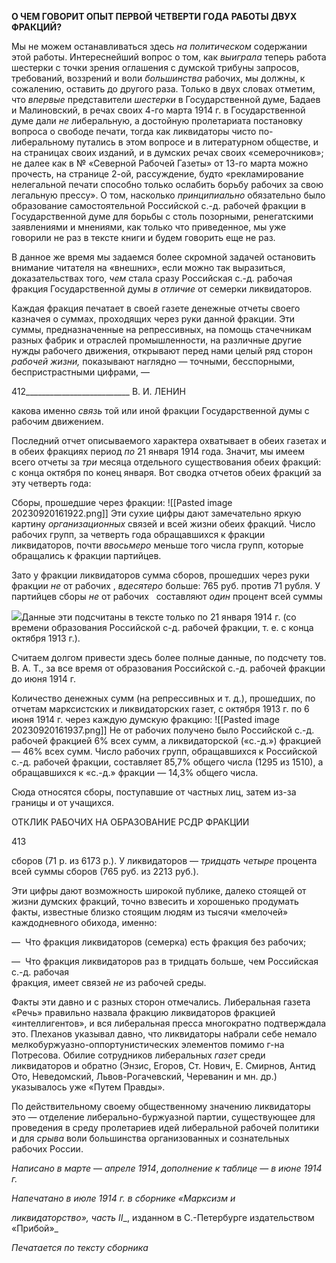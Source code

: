 **О ЧЕМ ГОВОРИТ ОПЫТ ПЕРВОЙ ЧЕТВЕРТИ ГОДА** **РАБОТЫ ДВУХ ФРАКЦИЙ?**

Мы не можем останавливаться здесь _на политическом_ содержании этой работы. Ин­тереснейший вопрос о том, как _выиграла_ теперь работа шестерки с точки зрения огла­шения с думской трибуны запросов, требований, воззрений и воли _большинства_ рабо­чих, мы должны, к сожалению, оставить до другого раза. Только в двух словах отме­тим, что _впервые_ представители _шестерки_ в Государственной думе, Бадаев и Малинов­ский, в речах своих 4-го марта 1914 г. в Государственной думе дали _не_ либеральную, а достойную пролетариата постановку вопроса о свободе печати, тогда как ликвидаторы чисто по-либеральному путались в этом вопросе и в литературном обществе, и на стра­ницах своих изданий, и в думских речах своих «семерочников»; не далее как в № «Северной Рабочей Газеты» от 13-го марта можно прочесть, на странице 2-ой, рас­суждение, будто «рекламирование нелегальной печати способно только ослабить борь­бу рабочих за свою легальную прессу». О том, насколько _принципиально_ обязательно было образование самостоятельной Российской с.-д. рабочей фракции в Государствен­ной думе для борьбы с столь позорными, ренегатскими заявлениями и мнениями, как только что приведенное, мы уже говорили не раз в тексте книги и будем говорить еще не раз.

В данное же время мы задаемся более скромной задачей остановить внимание чита­теля на «внешних», если можно так выразиться, доказательствах того, _чем_ стала сразу Российская с.-д. рабочая фракция Государственной думы _в отличие_ от семерки ликви­даторов.

Каждая фракция печатает в своей газете денежные отчеты своего казначея о суммах, проходящих через руки данной фракции. Эти суммы, предназначенные на репрессив­ных, на помощь стачечникам разных фабрик и отраслей промышленности, на различ­ные другие нужды рабочего движения, открывают перед нами целый ряд сторон _рабо­чей жизни,_ показывают наглядно — точными, бесспорными, беспристрастными циф­рами, —

  

412__________________________ В. И. ЛЕНИН

какова именно _связь_ той или иной фракции Государственной думы с рабочим движени­ем.

Последний отчет описываемого характера охватывает в обеих газетах и в обеих фракциях период _по_ 21 января 1914 года. Значит, мы имеем всего отчеты за _три_ месяца отдельного существования обеих фракций: с конца октября по конец января. Вот свод­ка отчетов обеих фракций за эту четверть года:

Сборы, прошедшие через фракции:
![[Pasted image 20230920161922.png]]
Эти сухие цифры дают замечательно яркую картину _организационных_ связей и всей жизни обеих фракций. Число рабочих групп, за четверть года обращавшихся к фракции ликвидаторов, почти _ввосьмеро_ меньше того числа групп, которые обращались к фрак­ции партийцев.

Зато у фракции ликвидаторов сумма сборов, прошедших через руки фракции _не_ от рабочих , _вдесятеро_ больше: 765 руб. против 71 рубля. У партийцев сборы _не_ от рабо­чих   составляют _один_ процент всей суммы

![](file:///C:/Users/bot32/AppData/Local/Temp/msohtmlclip1/01/clip_image001.png)Данные эти подсчитаны в тексте только по 21 января 1914 г. (со времени образования Российской с-д. рабочей фракции, т. е. с конца октября 1913 г.).

Считаем долгом привести здесь более полные данные, по подсчету тов. В. А. Т., за все время от обра­зования Российской с.-д. рабочей фракции до июня 1914 г.

Количество денежных сумм (на репрессивных и т. д.), прошедших, по отчетам марксистских и ликви­даторских газет, с октября 1913 г. по 6 июня 1914 г. через каждую думскую фракцию:
![[Pasted image 20230920161937.png]]
Не от рабочих получено было Российской с.-д. рабочей фракцией 6% всех сумм, а ликвидаторской («с.-д.») фракцией — 46% всех сумм. Число рабочих групп, обращавшихся к Российской с.-д. рабочей фракции, составляет 85,7% общего числа (1295 из 1510), а обращавшихся к «с.-д.» фракции — 14,3% об­щего числа.

Сюда относятся сборы, поступавшие от частных лиц, затем из-за границы и от учащихся.

  

ОТКЛИК РАБОЧИХ НА ОБРАЗОВАНИЕ РСДР ФРАКЦИИ

  

413

  

сборов (71 р. из 6173 р.). У ликвидаторов — _тридцать четыре_ процента всей суммы сборов (765 руб. из 2213 руб.).

Эти цифры дают возможность широкой публике, далеко стоящей от жизни думских фракций, точно взвесить и хорошенько продумать факты, известные близко стоящим людям из тысячи «мелочей» каждодневного обихода, именно:

—  Что фракция ликвидаторов (семерка) есть фракция без рабочих;

—  Что фракция ликвидаторов раз в тридцать больше, чем Российская с.-д. рабочая  
фракция, имеет связей _не_ из рабочей среды.

Факты эти давно и с разных сторон отмечались. Либеральная газета «Речь» правиль­но назвала фракцию ликвидаторов фракцией «интеллигентов», и вся либеральная прес­са многократно подтверждала это. Плеханов указывал давно, что ликвидаторы набрали себе немало мелкобуржуазно-оппортунистических элементов помимо г-на Потресова. Обилие сотрудников либеральных _газет_ среди ликвидаторов и обратно (Энзис, Егоров, Ст. Нович, Е. Смирнов, Антид Ото, Неведомский, Львов-Рогачевский, Череванин и мн. др.) указывалось уже «Путем Правды».

По действительному своему общественному значению ликвидаторы это — отделе­ние либерально-буржуазной партии, существующее для проведения в среду пролетари­ев идей либеральной рабочей политики и для _срыва_ воли большинства организованных и сознательных рабочих России.

  

_Написано в марте_ — _апреле 1914_, _дополнение к таблице_ — _в июне 1914 г._

_Напечатано в июле 1914 г. в сборнике «Марксизм и_

_ликвидаторство», часть_ _II__, изданном в С.-Петербурге издательством «Прибой»_

  

_Печатается по тексту сборника_